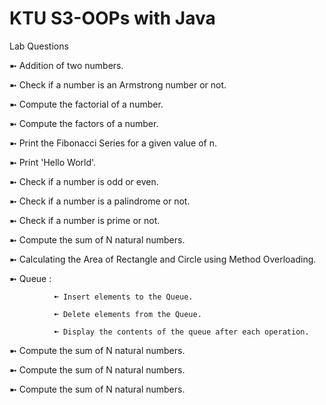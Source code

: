 # KTU S3-OOPs with Java

Lab Questions 

➼ Addition of two numbers.

➼ Check if a number is an Armstrong number or not.

➼ Compute the factorial of a number.

➼ Compute the factors of a number.

➼ Print the Fibonacci Series for a given value of n.

➼ Print 'Hello World'.

➼ Check if a number is odd or even.

➼ Check if a number is a palindrome or not.

➼ Check if a number is prime or not.

➼ Compute the sum of N natural numbers.

➼ Calculating the Area of Rectangle and Circle using Method Overloading.

➼ Queue : 

              ➼ Insert elements to the Queue.
              
              ➼ Delete elements from the Queue.
              
              ➼ Display the contents of the queue after each operation.

➼ Compute the sum of N natural numbers.

➼ Compute the sum of N natural numbers.

➼ Compute the sum of N natural numbers.

